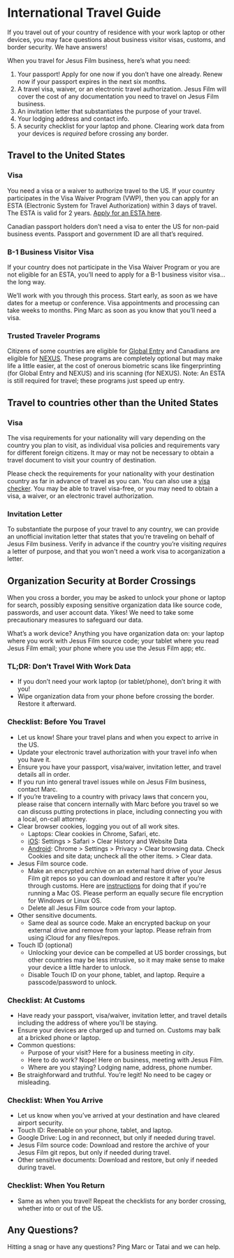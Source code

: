 # International Travel Guide

If you travel out of your country of residence with your work laptop or other devices, you may face questions about business visitor visas, customs, and border security. We have answers!

When you travel for Jesus Film business, here’s what you need:

1. Your passport! Apply for one now if you don’t have one already. Renew now if your passport expires in the next six months.
2. A travel visa, waiver, or an electronic travel authorization. Jesus Film will cover the cost of any documentation you need to travel on Jesus Film business.
3. An invitation letter that substantiates the purpose of your travel.
4. Your lodging address and contact info.
5. A security checklist for your laptop and phone. Clearing work data from your devices is _required_ before crossing any border.

## Travel to the United States

### Visa

You need a visa or a waiver to authorize travel to the US. If your country participates in the Visa Waiver Program (VWP), then you can apply for an ESTA (Electronic System for Travel Authorization) within 3 days of travel. The ESTA is valid for 2 years. [Apply for an ESTA here](https://esta.cbp.dhs.gov/esta/).

Canadian passport holders don’t need a visa to enter the US for non-paid business events. Passport and government ID are all that’s required.

### B-1 Business Visitor Visa

If your country does not participate in the Visa Waiver Program or you are not eligible for an ESTA, you’ll need to apply for a B-1 business visitor visa… the long way.

We’ll work with you through this process. Start early, as soon as we have dates for a meetup or conference. Visa appointments and processing can take weeks to months. Ping Marc as soon as you know that you’ll need a visa.

### Trusted Traveler Programs

Citizens of some countries are eligible for [Global Entry](https://www.cbp.gov/travel/trusted-traveler-programs/global-entry/frequently-asked-questions) and Canadians are eligible for [NEXUS](https://www.cbp.gov/travel/trusted-traveler-programs/nexus/nexus-eligibility). These programs are completely optional but may make life a little easier, at the cost of onerous biometric scans like fingerprinting (for Global Entry and NEXUS) and iris scanning (for NEXUS). Note: An ESTA is still required for travel; these programs just speed up entry.

## Travel to countries other than the United States

### Visa

The visa requirements for your nationality will vary depending on the country you plan to visit, as individual visa policies and requirements vary for different foreign citizens. It may or may not be necessary to obtain a travel document to visit your country of destination.

Please check the requirements for your nationality with your destination country as far in advance of travel as you can. You can also use a [visa checker](https://www.onlinevisa.com/visa-requirements/). You may be able to travel visa-free, or you may need to obtain a visa, a waiver, or an electronic travel authorization.

### Invitation Letter

To substantiate the purpose of your travel to any country, we can provide an unofficial invitation letter that states that you’re traveling on behalf of Jesus Film business. Verify in advance if the country you’re visiting _requires_ a letter of purpose, and that you won't need a work visa to acorganization a letter.

## Organization Security at Border Crossings

When you cross a border, you may be asked to unlock your phone or laptop for search, possibly exposing sensitive organization data like source code, passwords, and user account data. Yikes! We need to take some precautionary measures to safeguard our data.

What’s a work device? Anything you have organization data on: your laptop where you work with Jesus Film source code; your tablet where you read Jesus Film email; your phone where you use the Jesus Film app; etc.

### TL;DR: Don’t Travel With Work Data

- If you don’t need your work laptop (or tablet/phone), don’t bring it with you!
- Wipe organization data from your phone before crossing the border. Restore it afterward.

### Checklist: Before You Travel

- Let us know! Share your travel plans and when you expect to arrive in the US.
- Update your electronic travel authorization with your travel info when you have it.
- Ensure you have your passport, visa/waiver, invitation letter, and travel details all in order.
- If you run into general travel issues while on Jesus Film business, contact Marc.
- If you’re traveling to a country with privacy laws that concern you, please raise that concern internally with Marc before you travel so we can discuss putting protections in place, including connecting you with a local, on-call attorney.
- Clear browser cookies, logging you out of all work sites.
  - Laptops: Clear cookies in Chrome, Safari, etc.
  - [iOS](https://support.apple.com/en-us/HT201265): Settings > Safari > Clear History and Website Data
  - [Android](https://support.google.com/chrome/answer/95647?co=GENIE.Platform%3DAndroid&hl=en): Chrome > Settings > Privacy > Clear browsing data. Check Cookies and site data; uncheck all the other items. > Clear data.
- Jesus Film source code.
  - Make an encrypted archive on an external hard drive of your Jesus Film git repos so you can download and restore it after you’re through customs. Here are [instructions](https://support.apple.com/en-us/HT201250) for doing that if you're running a Mac OS. Please perform an equally secure file encryption for Windows or Linux OS.
  - Delete all Jesus Film source code from your laptop.
- Other sensitive documents.
  - Same deal as source code. Make an encrypted backup on your external drive and remove from your laptop. Please refrain from using iCloud for any files/repos.
- Touch ID (optional)
  - Unlocking your device can be compelled at US border crossings, but other countries may be less intrusive, so it may make sense to make your device a little harder to unlock.
  - Disable Touch ID on your phone, tablet, and laptop. Require a passcode/password to unlock.

### Checklist: At Customs

- Have ready your passport, visa/waiver, invitation letter, and travel details including the address of where you'll be staying.
- Ensure your devices are charged up and turned on. Customs may balk at a bricked phone or laptop.
- Common questions:
  - Purpose of your visit? Here for a business meeting in _city_.
  - Here to do work? Nope! Here on business, meeting with Jesus Film.
  - Where are you staying? Lodging name, address, phone number.
- Be straighforward and truthful. You’re legit! No need to be cagey or misleading.

### Checklist: When You Arrive

- Let us know when you’ve arrived at your destination and have cleared airport security.
- Touch ID: Reenable on your phone, tablet, and laptop.
- Google Drive: Log in and reconnect, but only if needed during travel.
- Jesus Film source code: Download and restore the archive of your Jesus Film git repos, but only if needed during travel.
- Other sensitive documents: Download and restore, but only if needed during travel.

### Checklist: When You Return

- Same as when you travel! Repeat the checklists for any border crossing, whether into or out of the US.

## Any Questions?

Hitting a snag or have any questions? Ping Marc or Tatai and we can help.
